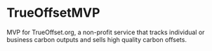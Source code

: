 # TrueOffsetMVP
MVP for TrueOffset.org, a non-profit service that tracks individual or business carbon outputs and sells high quality carbon offsets. 
